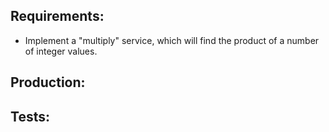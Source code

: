 ## Requirements:
- Implement a "multiply" service, which will find the product of a number of integer values.

## Production:
<script src="http://gist-it.appspot.com/https://github.com/http4k/http4k/blob/master/src/docs/guide/example/_3_adding_the_second_endpoint/project.kt"></script>

## Tests:
<script src="http://gist-it.appspot.com/https://github.com/http4k/http4k/blob/master/src/docs/guide/example/_3_adding_the_second_endpoint/tests.kt"></script>
